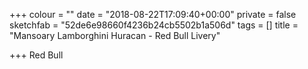 +++
colour = ""
date = "2018-08-22T17:09:40+00:00"
private = false
sketchfab = "52de6e98660f4236b24cb5502b1a506d"
tags = []
title = "Mansoary Lamborghini Huracan - Red Bull Livery"

+++
Red Bull
